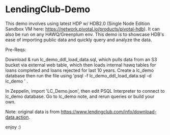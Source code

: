 # LendingClub-Demo
This demo involves using latest HDP w/ HDB2.0 (Single Node Edition Sandbox VM here: https://network.pivotal.io/products/pivotal-hdb).
It can also be run on any HAWQ/Greenplum env. This demo is to showcase HDB's ease of importing public data and quickly query and analyze the data. 

Pre-Reqs:

Download & run lc_demo_ddl_load_data.sql, which pulls data from an S3 bucket via external web table, which then loads internal hawq tables for loans completed and loans rejected for last 10 years. Create a lc_demo database then run the file using 'psql -f lc_demo_ddl_load_data.sql -d lc_demo ' . 
  
In Zeppelin, import 'LC_Demo.json', then edit PSQL Interpreter to connect to lc_demo database. Go to lc_demo note, and rerun queries or build your own. 


Note: original data is from https://www.lendingclub.com/info/download-data.action. 


enjoy :)
